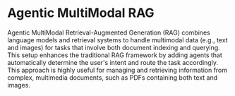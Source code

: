 # Agentic MultiModal RAG


Agentic MultiModal Retrieval-Augmented Generation (RAG) combines language models and retrieval systems to handle multimodal data (e.g., text and images) for tasks that involve both document indexing and querying. This setup enhances the traditional RAG framework by adding agents that automatically determine the user's intent and route the task accordingly. This approach is highly useful for managing and retrieving information from complex, multimedia documents, such as PDFs containing both text and images.